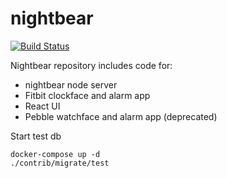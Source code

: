 # nightbear

[![Build Status](https://travis-ci.org/marjakapyaho/nightbear.svg?branch=master)](https://travis-ci.org/marjakapyaho/nightbear)

Nightbear repository includes code for:
* nightbear node server
* Fitbit clockface and alarm app
* React UI
* Pebble watchface and alarm app (deprecated)

Start test db
```
docker-compose up -d
./contrib/migrate/test
```
